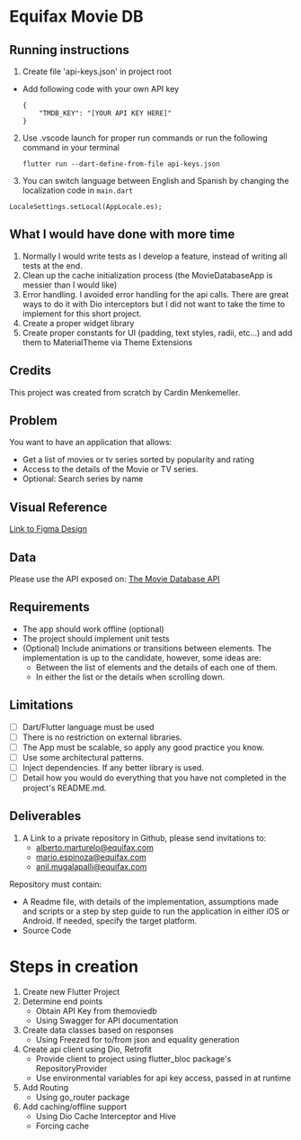 # Equifax Movie DB

## Running instructions
1. Create file 'api-keys.json' in project root
- Add following code with your own API key
    ```
    {
        "TMDB_KEY": "[YOUR API KEY HERE]"
    }
    ```
2. Use .vscode launch for proper run commands or run the following command in your terminal
    ```
    flutter run --dart-define-from-file api-keys.json
    ```
3. You can switch language between English and Spanish by changing the localization code in `main.dart`

```
LocaleSettings.setLocal(AppLocale.es);
```

## What I would have done with more time
1. Normally I would write tests as I develop a feature, instead of writing all tests at the end.
2. Clean up the cache initialization process (the MovieDatabaseApp is messier than I would like)
3. Error handling. I avoided error handling for the api calls. There are great ways to do it with Dio interceptors but I did not want to take the time to implement for this short project.
4. Create a proper widget library
5. Create proper constants for UI (padding, text styles, radii, etc...) and add them to MaterialTheme via Theme Extensions


## Credits
This project was created from scratch by Cardin Menkemeller.

## Problem
You want to have an application that allows:
- Get a list of movies or tv series sorted by popularity and rating
- Access to the details of the Movie or TV series.
- Optional: Search series by name

## Visual Reference
[Link to Figma Design](https://www.figma.com/file/wXMC1ReUbKP3mdMHeR0D9t/MovieDB-(Community)?type=design&node-id=34-75&mode=design)

## Data
Please use the API exposed on: [The Movie Database API](https://developers.themoviedb.org/)

## Requirements
- The app should work offline (optional)
- The project should implement unit tests
- (Optional) Include animations or transitions between elements. The implementation is up to the candidate, however, some ideas are:
    - Between the list of elements and the details of each one of them.
    - In either the list or the details when scrolling down.

## Limitations
- [ ] Dart/Flutter language must be used
- [ ] There is no restriction on external libraries.
- [ ] The App must be scalable, so apply any good practice you know.
- [ ] Use some architectural patterns.
- [ ] Inject dependencies. If any better library is used.
- [ ] Detail how you would do everything that you have not completed in the project's README.md.

## Deliverables
1. A Link to a private repository in Github, please send invitations to:
     - alberto.marturelo@equifax.com
     - mario.espinoza@equifax.com
     - anil.mugalapalli@equifax.com

Repository must contain:
- A Readme file, with details of the implementation, assumptions made and scripts or a step by step guide to run the application in either iOS or Android. If needed, specify the target platform.
- Source Code

# Steps in creation
1. Create new Flutter Project
2. Determine end points
    - Obtain API Key from themoviedb
    - Using Swagger for API documentation
3. Create data classes based on responses
    - Using Freezed for to/from json and equality generation
4. Create api client using Dio, Retrofit
    - Provide client to project using flutter_bloc package's RepositoryProvider
    - Use environmental variables for api key access, passed in at runtime
5. Add Routing
    - Using go_router package
6. Add caching/offline support
    - Using Dio Cache Interceptor and Hive
    - Forcing cache


